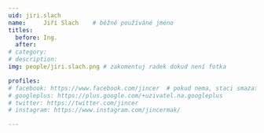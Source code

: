 ```yaml
---
uid: jiri.slach
name:     Jiří Slach  	# běžně používáné jméno
titles:
  before: Ing.
  after: 
# category:
# description: 
img: people/jiri.slach.png # zakomentuj radek dokud není fotka

profiles:
# facebook: https://www.facebook.com/jincer  # pokud nema, staci smazat tuto radku
# googleplus: https://plus.google.com/+uzivatel.na.googleplus
# twitter: https://twitter.com/jincer
# instagram: https://www.instagram.com/jincermak/ 

---
```

